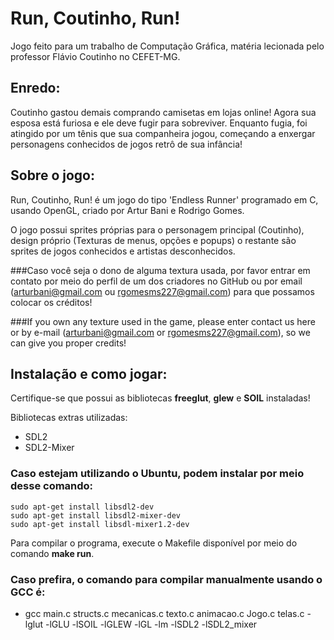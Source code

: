 # Run, Coutinho, Run! 

Jogo feito para um trabalho de Computação Gráfica, matéria lecionada pelo professor Flávio Coutinho no CEFET-MG.

## Enredo:

Coutinho gastou demais comprando camisetas em lojas online! Agora sua esposa está furiosa e ele deve fugir para sobreviver. Enquanto fugia, foi atingido por um tênis que sua companheira jogou, começando a enxergar personagens conhecidos de jogos retrô de sua infância! 

## Sobre o jogo:
Run, Coutinho, Run! é um jogo do tipo 'Endless Runner' programado em C, usando OpenGL, criado por Artur Bani e Rodrigo Gomes.

O jogo possui sprites próprias para o personagem principal (Coutinho), design próprio (Texturas de menus, opções e popups) o restante são sprites de jogos conhecidos e artistas desconhecidos.

###Caso você seja o dono de alguma textura usada, por favor entrar em contato por meio do perfil de um dos criadores no GitHub ou por email (arturbani@gmail.com ou rgomesms227@gmail.com) para que possamos colocar os créditos!

###If you own any texture used in the game, please enter contact us here or by e-mail (arturbani@gmail.com or rgomesms227@gmail.com), so we can give you proper credits!

## Instalação e como jogar:
Certifique-se que possui as bibliotecas **freeglut**, **glew** e **SOIL** instaladas! 

Bibliotecas extras utilizadas:
 - SDL2
 - SDL2-Mixer

### Caso estejam utilizando o Ubuntu, podem instalar por meio desse comando:
    sudo apt-get install libsdl2-dev
    sudo apt-get install libsdl2-mixer-dev
    sudo apt-get install libsdl-mixer1.2-dev

Para compilar o programa, execute o Makefile disponível por meio do comando **make run**.
### Caso prefira, o comando para compilar manualmente usando o GCC é:
 - gcc main.c structs.c mecanicas.c texto.c animacao.c Jogo.c telas.c -lglut -lGLU -lSOIL -lGLEW -lGL -lm -lSDL2 -lSDL2_mixer


